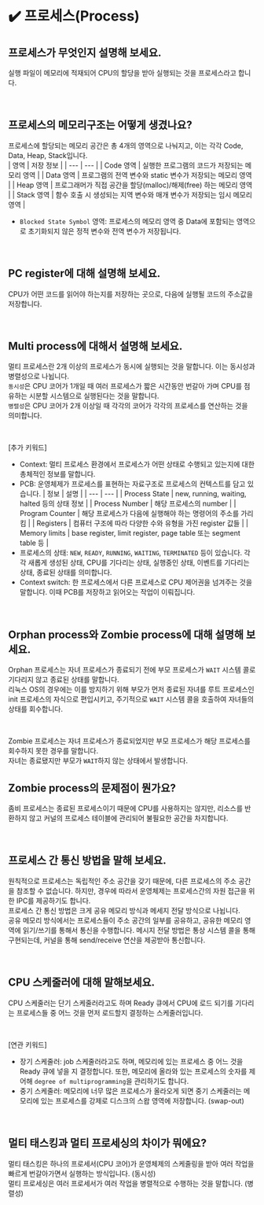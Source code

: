 # ✔️ 프로세스(Process)

## 프로세스가 무엇인지 설명해 보세요.
실행 파일이 메모리에 적재되어 CPU의 할당을 받아 실행되는 것을 프로세스라고 합니다.

<br>

## 프로세스의 메모리구조는 어떻게 생겼나요?
프로세스에 할당되는 메모리 공간은 총 4개의 영역으로 나눠지고, 이는 각각 Code, Data, Heap, Stack입니다.<br>
| 영역 | 저장 정보 |
| --- | --- |
| Code 영역 | 실행한 프로그램의 코드가 저장되는 메모리 영역 |
| Data 영역 | 프로그램의 전역 변수와 static 변수가 저장되는 메모리 영역 |
| Heap 영역 | 프로그래머가 직접 공간을 할당(malloc)/해제(free) 하는 메모리 영역 |
| Stack 영역 | 함수 호출 시 생성되는 지역 변수와 매개 변수가 저장되는 임시 메모리 영역 |
- `Blocked State Symbol` 영역: 프로세스의 메모리 영역 중 Data에 포함되는 영역으로 초기화되지 않은 정적 변수와 전역 변수가 저장됩니다.

<br>

## PC register에 대해 설명해 보세요.
CPU가 어떤 코드를 읽어야 하는지를 저장하는 곳으로, 다음에 실행될 코드의 주소값을 저장합니다.

<br>

## Multi process에 대해서 설명해 보세요.
멀티 프로세스란 2개 이상의 프로세스가 동시에 실행되는 것을 말합니다. 이는 동시성과 병렬성으로 나뉩니다.<br>
`동시성`은 CPU 코어가 1개일 때 여러 프로세스가 짧은 시간동안 번갈아 가며 CPU를 점유하는 시분할 시스템으로 실행된다는 것을 말합니다.<br>
`병렬성`은 CPU 코어가 2개 이상일 때 각각의 코어가 각각의 프로세스를 연산하는 것을 의미합니다.

<br>

[추가 키워드]
- Context: 멀티 프로세스 환경에서 프로세스가 어떤 상태로 수행되고 있는지에 대한 총체적인 정보를 말합니다.
- PCB: 운영체제가 프로세스를 표현하는 자료구조로 프로세스의 컨텍스트를 담고 있습니다.
  | 정보 | 설명 |
  | --- | --- |
  | Process State | new, running, waiting, halted 등의 상태 정보 |
  | Process Number | 해당 프로세스의 number |
  | Program Counter | 해당 프로세스가 다음에 실행해야 하는 명령어의 주소를 가리킴 |
  | Registers | 컴퓨터 구조에 따라 다양한 수와 유형을 가진 register 값들 |
  | Memory limits | base register, limit register, page table 또는 segment table 등 |
- 프로세스의 상태: `NEW`, `READY`, `RUNNING`, `WAITING`, `TERMINATED` 등이 있습니다.
  각각 새롭게 생성된 상태, CPU를 기다리는 상태, 실행중인 상태, 이벤트를 기다리는 상태, 종료된 상태를 의미합니다.
- Context switch: 한 프로세스에서 다른 프로세스로 CPU 제어권을 넘겨주는 것을 말합니다. 이때 PCB를 저장하고 읽어오는 작업이 이뤄집니다.

<br>

## Orphan process와 Zombie process에 대해 설명해 보세요.
Orphan 프로세스는 자녀 프로세스가 종료되기 전에 부모 프로세스가 `WAIT` 시스템 콜로 기다리지 않고 종료된 상태를 말합니다.<br>
리눅스 OS의 경우에는 이를 방지하기 위해 부모가 먼저 종료된 자녀를 루트 프로세스인 init 프로세스의 자식으로 편입시키고, 주기적으로 `WAIT` 시스템 콜을 호출하여 자녀들의 상태를 회수합니다.

<br>

Zombie 프로세스는 자녀 프로세스가 종료되었지만 부모 프로세스가 해당 프로세스를 회수하지 못한 경우를 말합니다.<br>
자녀는 종료됐지만 부모가 `WAIT`하지 않는 상태에서 발생합니다.

## Zombie process의 문제점이 뭔가요?
좀비 프로세스는 종료된 프로세스이기 때문에 CPU를 사용하지는 않지만, 리소스를 반환하지 않고 커널의 프로세스 테이블에 관리되어 불필요한 공간을 차지합니다.

<br>

## 프로세스 간 통신 방법을 말해 보세요.
원칙적으로 프로세스는 독립적인 주소 공간을 갖기 때문에, 다른 프로세스의 주소 공간을 참조할 수 없습니다. 하지만, 경우에 따라서 운영체제는 프로세스간의 자원 접근을 위한 IPC를 제공하기도 합니다.<br>
프로세스 간 통신 방법은 크게 공유 메모리 방식과 메세지 전달 방식으로 나뉩니다.<br>
공유 메모리 방식에서는 프로세스들이 주소 공간의 일부를 공유하고, 공유한 메모리 영역에 읽기/쓰기를 통해서 통신을 수행합니다.
메시지 전달 방법은 통상 시스템 콜을 통해 구현되는데, 커널을 통해 send/receive 연산을 제공받아 통신합니다.

<br>

## CPU 스케줄러에 대해 말해보세요.
CPU 스케줄러는 단기 스케줄러라고도 하며 Ready 큐에서 CPU에 로드 되기를 기다리는 프로세스들 중 어느 것을 먼저 로드할지 결정하는 스케줄러입니다.

<br>

[연관 키워드]
- 장기 스케줄러: job 스케줄러라고도 하며, 메모리에 있는 프로세스 중 어느 것을 Ready 큐에 넣을 지 결정합니다. 또한, 메모리에 올라와 있는 프로세스의 숫자를 제어해 `degree of multiprogramming`을 관리하기도 합니다.
- 중기 스케줄러: 메모리에 너무 많은 프로세스가 올라오게 되면 중기 스케줄러는 메모리에 있는 프로세스를 강제로 디스크의 스왑 영역에 저장합니다. (swap-out)

<br>

## 멀티 태스킹과 멀티 프로세싱의 차이가 뭐에요?
멀티 태스킹은 하나의 프로세서(CPU 코어)가 운영체제의 스케줄링을 받아 여러 작업을 빠르게 번갈아가면서 실행하는 방식입니다. (동시성)<br>
멀티 프로세싱은 여러 프로세서가 여러 작업을 병렬적으로 수행하는 것을 말합니다. (병렬성)
## 
